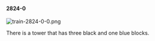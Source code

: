 #### 2824-0
![train-2824-0-0.png](https://github.com/lil-lab/nlvr/raw/master/nlvr/train/images/47/train-2824-0-0.png "train-2824-0-0.png")

There is a tower that has three black and one blue blocks.